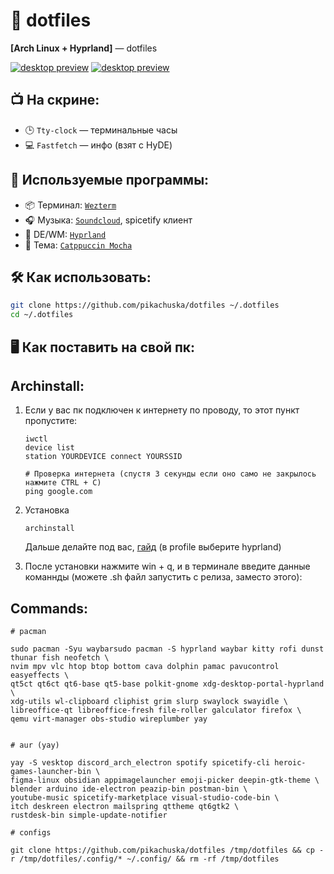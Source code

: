 # 🧠 dotfiles  
**[Arch Linux + Hyprland]** — dotfiles

[![desktop preview](https://github.com/user-attachments/assets/1089956e-8584-41f8-9468-25cb97e8e8ca)](https://youtu.be/h1PToEBmTp8?si=cxRxOS-Yjfr4piW1)
[![desktop preview](https://github.com/user-attachments/assets/4bf650a7-11f0-4dc3-9271-27be57949eca)](https://youtu.be/h1PToEBmTp8?si=cxRxOS-Yjfr4piW1)





## 📺 На скрине:
- 🕒 `Tty-clock` — терминальные часы
- 💻 `Fastfetch` — инфо (взят с HyDE)

## 🧩 Используемые программы:
- 📦 Терминал: [`Wezterm`](https://wezfurlong.org/wezterm/)
- 🎧 Музыка: [`Soundcloud`](https://aur.archlinux.org/packages/soundcloud-rpc-bin), spicetify клиент
- 🧼 DE/WM: [`Hyprland`](https://github.com/hyprwm/Hyprland)
- 🎨 Тема: [`Catppuccin Mocha`](https://catppuccin.com/)

## 🛠️ Как использовать:
```bash
git clone https://github.com/pikachuska/dotfiles ~/.dotfiles
cd ~/.dotfiles
```



## 🖥️ Как поставить на свой пк:


## Archinstall:

1. Если у вас пк подключен к интернету по проводу, то этот пункт пропустите:
   ```
   iwctl
   device list
   station YOURDEVICE connect YOURSSID

   # Проверка интернета (спустя 3 секунды если оно само не закрылось нажмите CTRL + C)
   ping google.com
   ```
   
2. Установка
   ```
   archinstall
   ```
   Дальше делайте под вас, [гайд](https://youtu.be/x2euFpcv7hw?si=QheQG1ymVKtUUnc4&t=441) (в profile выберите hyprland)

3. После установки нажмите win + q, и в терминале введите данные команнды (можете .sh файл запустить с релиза, заместо этого):


## Commands:

```
# pacman

sudo pacman -Syu waybarsudo pacman -S hyprland waybar kitty rofi dunst thunar fish neofetch \
nvim mpv vlc htop btop bottom cava dolphin pamac pavucontrol easyeffects \
qt5ct qt6ct qt6-base qt5-base polkit-gnome xdg-desktop-portal-hyprland \
xdg-utils wl-clipboard cliphist grim slurp swaylock swayidle \
libreoffice-qt libreoffice-fresh file-roller galculator firefox \
qemu virt-manager obs-studio wireplumber yay


# aur (yay)

yay -S vesktop discord_arch_electron spotify spicetify-cli heroic-games-launcher-bin \
figma-linux obsidian appimagelauncher emoji-picker deepin-gtk-theme \
blender arduino ide-electron peazip-bin postman-bin \
youtube-music spicetify-marketplace visual-studio-code-bin \
itch deskreen electron mailspring qttheme qt6gtk2 \
rustdesk-bin simple-update-notifier

# configs

git clone https://github.com/pikachuska/dotfiles /tmp/dotfiles && cp -r /tmp/dotfiles/.config/* ~/.config/ && rm -rf /tmp/dotfiles



```
